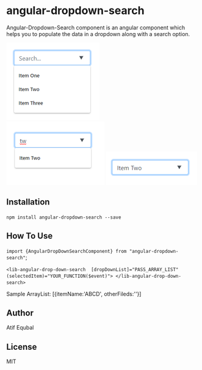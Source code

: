 # angular-dropdown-search

Angular-Dropdown-Search component is an angular component which helps you to populate the data in a dropdown along with a search option.

![angular-dropdown-search][1]
![angular-dropdown-search][2]
![angular-dropdown-search][3]

## Installation

`npm install angular-dropdown-search --save`


## How To Use

`import {AngularDropDownSearchComponent} from "angular-dropdown-search"`;

`<lib-angular-drop-down-search 
[dropDownList]="PASS_ARRAY_LIST" 
(selectedItem)="YOUR_FUNCTION($event)">
 </lib-angular-drop-down-search>`

Sample ArrayList: [{itemName:'ABCD', otherFileds:''}]

## Author

Atif Equbal

## License

MIT


[1]: https://github.com/atifequbal/dropDownSearch/blob/master/projects/angular-drop-down-search/src/screenshot/list.png?raw=true
[2]: https://github.com/atifequbal/dropDownSearch/blob/master/projects/angular-drop-down-search/src/screenshot/listSearch.png?raw=true
[3]: https://github.com/atifequbal/dropDownSearch/blob/master/projects/angular-drop-down-search/src/screenshot/selected.png?raw=true
